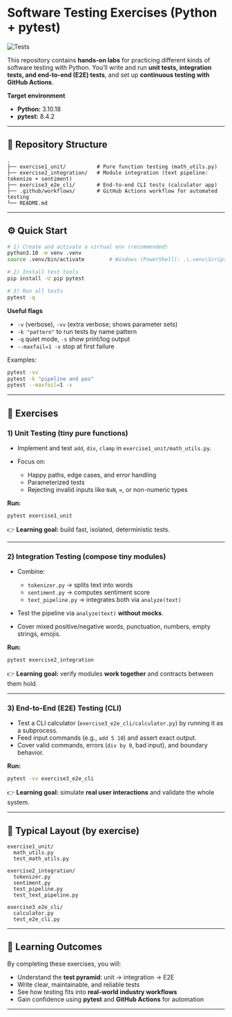 # Software Testing Exercises (Python + pytest)

![Tests](https://github.com/<your-username>/<repo-name>/actions/workflows/tests.yml/badge.svg)

This repository contains **hands-on labs** for practicing different kinds of software testing with Python.
You’ll write and run **unit tests, integration tests, and end-to-end (E2E) tests**, and set up **continuous testing with GitHub Actions**.

**Target environment**

* **Python:** 3.10.18
* **pytest:** 8.4.2

---

## 📂 Repository Structure

```
.
├── exercise1_unit/          # Pure function testing (math_utils.py)
├── exercise2_integration/   # Module integration (text pipeline: tokenize + sentiment)
├── exercise3_e2e_cli/       # End-to-end CLI tests (calculator app)
├── .github/workflows/       # GitHub Actions workflow for automated testing
└── README.md
```

---

## ⚙️ Quick Start

```bash
# 1) Create and activate a virtual env (recommended)
python3.10 -m venv .venv
source .venv/bin/activate        # Windows (PowerShell): .\.venv\Scripts\Activate.ps1

# 2) Install test tools
pip install -U pip pytest

# 3) Run all tests
pytest -q
```

**Useful flags**

* `-v` (verbose), `-vv` (extra verbose; shows parameter sets)
* `-k "pattern"` to run tests by name pattern
* `-q` quiet mode, `-s` show print/log output
* `--maxfail=1 -x` stop at first failure

Examples:

```bash
pytest -vv
pytest -k "pipeline and pos"
pytest --maxfail=1 -x
```

---

## 🧪 Exercises

### 1) Unit Testing (tiny pure functions)

* Implement and test `add`, `div`, `clamp` in `exercise1_unit/math_utils.py`.
* Focus on:

  * Happy paths, edge cases, and error handling
  * Parameterized tests
  * Rejecting invalid inputs like `NaN`, `∞`, or non-numeric types

**Run:**

```bash
pytest exercise1_unit
```

👉 **Learning goal:** build fast, isolated, deterministic tests.

---

### 2) Integration Testing (compose tiny modules)

* Combine:

  * `tokenizer.py` → splits text into words
  * `sentiment.py` → computes sentiment score
  * `text_pipeline.py` → integrates both via `analyze(text)`
* Test the pipeline via `analyze(text)` **without mocks**.
* Cover mixed positive/negative words, punctuation, numbers, empty strings, emojis.

**Run:**

```bash
pytest exercise2_integration
```

👉 **Learning goal:** verify modules **work together** and contracts between them hold.

---

### 3) End-to-End (E2E) Testing (CLI)

* Test a CLI calculator (`exercise3_e2e_cli/calculator.py`) by running it as a subprocess.
* Feed input commands (e.g., `add 5 10`) and assert exact output.
* Cover valid commands, errors (`div by 0`, bad input), and boundary behavior.

**Run:**

```bash
pytest -vv exercise3_e2e_cli
```

👉 **Learning goal:** simulate **real user interactions** and validate the whole system.

---

## 🧱 Typical Layout (by exercise)

```
exercise1_unit/
  math_utils.py
  test_math_utils.py

exercise2_integration/
  tokenizer.py
  sentiment.py
  text_pipeline.py
  test_text_pipeline.py

exercise3_e2e_cli/
  calculator.py
  test_e2e_cli.py
```

---

## 🎯 Learning Outcomes

By completing these exercises, you will:

* Understand the **test pyramid**: unit → integration → E2E
* Write clear, maintainable, and reliable tests
* See how testing fits into **real-world industry workflows**
* Gain confidence using **pytest** and **GitHub Actions** for automation

---

